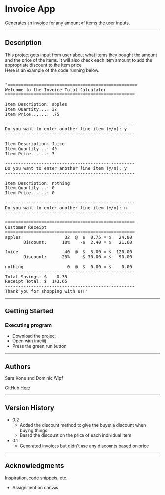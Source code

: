 # Invoice App

Generates an invoice for any amount of items the user inputs.
***
## Description

This project gets input from user about what items they bought the amount and the price of the items.
It will also check each item amount to add the appropriate discount to the item price.
<br>Here is an example of the code running below.
<pre> 
"==================================================
Welcome to the Invoice Total Calculator
==================================================

Item Description: apples
Item Quantity...: 32
Item Price......: .75

--------------------------------------------------
Do you want to enter another line item (y/n): y
--------------------------------------------------

Item Description: Juice
Item Quantity...: 40
Item Price......: 3

--------------------------------------------------
Do you want to enter another line item (y/n): y
--------------------------------------------------

Item Description: nothing
Item Quantity...: 0
Item Price......: 0

--------------------------------------------------
Do you want to enter another line item (y/n): n
--------------------------------------------------

==================================================
Customer Receipt
==================================================
apples                 32  @  $  0.75 = $   24.00
       Discount:      10%    -$  2.40 = $   21.60
 
Juice                  40  @  $  3.00 = $  120.00
       Discount:      25%    -$ 30.00 = $   90.00
 
nothing                 0  @  $  0.00 = $    0.00
--------------------------------------------------
Total Savings: $    0.35
Receipt Total: $  143.65
--------------------------------------------------
Thank you for shopping with us!"
</pre>


***
## Getting Started

### Executing program

* Download the project
* Open with intellij
* Press the green run button
***
## Authors
Sara Kone and Dominic Wipf

GitHub [Here](https://github.com/DomWipf/invoiceApp)
***
## Version History

* 0.2
    * Added the discount method to give the buyer a discount when buying things.
    * Based the discount on the price of each individual item
* 0.1
    * Generated invoices but didn't use any discounts based on price
***
## Acknowledgments

Inspiration, code snippets, etc.
* Assignment on canvas